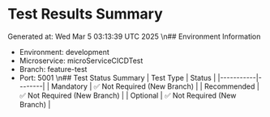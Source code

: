 # Test Results Summary
Generated at: Wed Mar  5 03:13:39 UTC 2025
\n## Environment Information
- Environment: development
- Microservice: microServiceCICDTest
- Branch: feature-test
- Port: 5001
\n## Test Status Summary
| Test Type | Status |
|-----------|--------|
| Mandatory | ✅ Not Required (New Branch) |
| Recommended | ✅ Not Required (New Branch) |
| Optional | ✅ Not Required (New Branch) |
